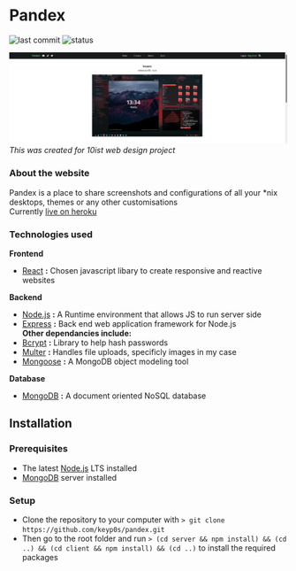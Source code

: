 # Pandex
![last commit](https://img.shields.io/github/last-commit/keyp0s/pandex?logo=GitHub)
![status](https://img.shields.io/github/deployments/keyp0s/pandex/thepandex?logo=Heroku)

![home page](homepage.png)
*This was created for 10ist web design project*  
### About the website
Pandex is a place to share screenshots and configurations of all your *nix desktops, themes or any other customisations  
Currently [live on heroku](https://thepandex.herokuapp.com/)
### Technologies used
**Frontend**  
* [React](https://reactjs.org) **:** Chosen javascript libary to create responsive and reactive websites  

**Backend**
* [Node.js](https://nodejs.org/en/) **:** A Runtime environment that allows JS to run server side
* [Express](https://expressjs.com/) **:** Back end web application framework for Node.js  
**Other dependancies include:**
* [Bcrypt](https://www.npmjs.com/package/bcrypt) **:** Library to help hash passwords
* [Multer](https://www.npmjs.com/package/multer) **:** Handles file uploads, specificly images in my case
* [Mongoose](https://mongoosejs.com/) **:** A MongoDB object modeling tool  

**Database**
* [MongoDB](https://www.mongodb.com/) **:** A document oriented NoSQL database

## Installation
### Prerequisites
* The latest [Node.js](https://nodejs.org/en/download/) LTS installed
* [MongoDB](https://www.mongodb.com/try/download/community) server installed
### Setup
* Clone the repository to your computer with ```> git clone https://github.com/keyp0s/pandex.git```
* Then go to the root folder and run  ```> (cd server && npm install) && (cd ..) && (cd client && npm install) && (cd ..)``` to install the required packages

